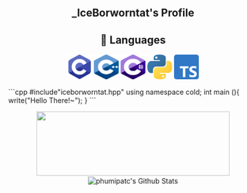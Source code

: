 <h2 align=center> _IceBorworntat's Profile </h2>
<h2 align="center">💬 Languages</h2>
<p align=center>
	<img src="https://github.com/MasterIceZ/MasterIceZ/blob/master/C.png" width="50" height="50"> <img src="https://github.com/MasterIceZ/MasterIceZ/blob/master/cpp.png" width="50" height="50"> <img src="https://github.com/MasterIceZ/MasterIceZ/blob/master/Cs.png" width="50" height="50"> <img src="https://github.com/MasterIceZ/MasterIceZ/blob/master/python.png" width="50" height="50"> <img src="https://github.com/MasterIceZ/MasterIceZ/blob/master/Ts.png" width="50" height="50">
</p>
```cpp
#include"iceborworntat.hpp"
using namespace cold;
int main (){
	write("Hello There!~");
}
```
<p align=center>
	<img align="center" width="390" height="130" src="https://github-readme-stats.vercel.app/api/top-langs/?username=MasterIceZ&layout=compact&count_private=true">
	<img align="center" width="390" height="130" src="https://github-readme-stats.vercel.app/api?username=MasterIceZ&include_all_commits=true&count_private=true&show_icons=true&line_height=20" alt="phumipatc's Github Stats">
</p>
<!--
![Top Langs](https://github-readme-stats.vercel.app/api/top-langs/?username=MasterIceZ&langs_count=8)
-->

<!--![Top Langs](https://github-readme-stats.vercel.app/api/top-langs/?username=MasterIceZ&layout=compact&count_private=true)
-->
